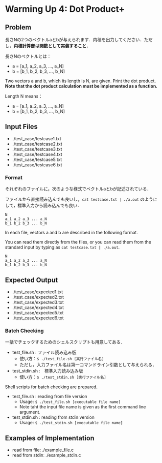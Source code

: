 # Warming Up 4: Dot Product+

## Problem

長さNの2つのベクトルaとbが与えられます．内積を出力してください．ただし，**内積計算部は関数として実装すること．**

長さNのベクトルとは：
- a = [a_1, a_2, a_3, ..., a_N]
- b = [b_1, b_2, b_3, ..., b_N]

Two vectors a and b, which its length is N, are given. Print the dot product. **Note that the dot product calculation must be implemented as a function.**

Length N means：
- a = [a_1, a_2, a_3, ..., a_N]
- b = [b_1, b_2, b_3, ..., b_N]

## Input Files

- ./test_case/testcase1.txt
- ./test_case/testcase2.txt
- ./test_case/testcase3.txt
- ./test_case/testcase4.txt
- ./test_case/testcase5.txt
- ./test_case/testcase6.txt

### Format

それぞれのファイルに，次のような様式でベクトルaとbが記述されている．

ファイルから直接読み込んでも良いし，`cat testcase.txt | ./a.out` のようにして，標準入力から読み込んでも良い．

```
N
a_1 a_2 a_3 ... a_N
b_1 b_2 b_3 ... b_N
```

In each file, vectors a and b are described in the following format.

You can read them directly from the files, or you can read them from the standard input by typing as `cat testcase.txt | ./a.out`.

```
N
a_1 a_2 a_3 ... a_N
b_1 b_2 b_3 ... b_N
```

## Expected Output

- ./test_case/expected1.txt
- ./test_case/expected2.txt
- ./test_case/expected3.txt
- ./test_case/expected4.txt
- ./test_case/expected5.txt
- ./test_case/expected6.txt

### Batch Checking

一括でチェックするためのシェルスクリプトも用意してある．
- test_file.sh : ファイル読み込み版
  - 使い方：`$ ./test_file.sh [実行ファイル名]`
  - ただし，入力ファイル名は第一コマンドライン引数として与えられる．
- test_stdin.sh :　標準入力読み込み版
  - 使い方：`$ ./test_stdin.sh [実行ファイル名]`

Shell scripts for batch checking are prepared.
- test_file.sh : reading from file version
  - Usage: `$ ./test_file.sh [executable file name]`
  - Note taht the input file name is given as the first command line argument.
- test_stdin.sh : reading from stdin version
  - Usage: `$ ./test_stdin.sh [executable file name]`


## Examples of Implementation
- read from file: ./example_file.c
- read from stdin: ./example_stdin.c